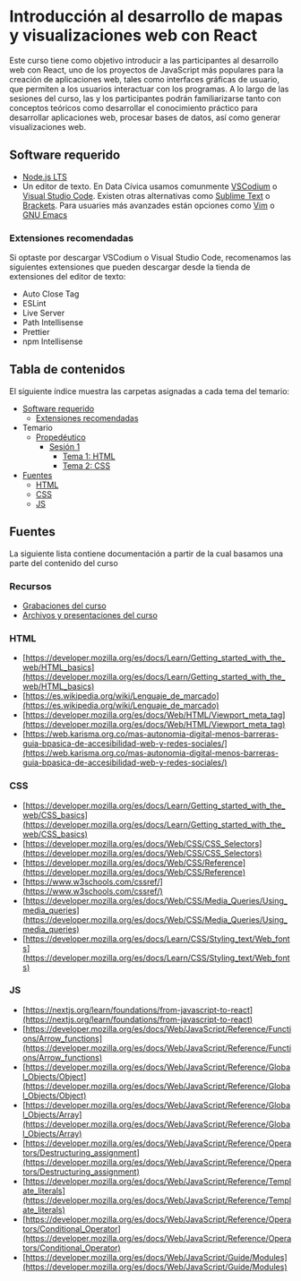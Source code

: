 # Introducción al desarrollo de mapas y visualizaciones web con React

Este curso tiene como objetivo introducir a las participantes al desarrollo web con React, uno de los proyectos de JavaScript más populares para la creación de aplicaciones web, tales como interfaces gráficas de usuario, que permiten a los usuarios interactuar con los programas. A lo largo de las sesiones del curso, las y los participantes podrán familiarizarse tanto con conceptos teóricos como desarrollar el conocimiento práctico para desarrollar aplicaciones web, procesar bases de datos, así como generar visualizaciones web.

## Software requerido
- [Node.js LTS](https://nodejs.org/en/download/)
- Un editor de texto. En Data Cívica usamos comunmente [VSCodium](https://github.com/VSCodium/vscodium/releases) o [Visual Studio Code](https://code.visualstudio.com/). Existen otras alternativas como [Sublime Text](https://www.sublimetext.com/) o [Brackets](https://brackets.io/). Para usuaries más avanzades están opciones como [Vim](https://www.vim.org/download.php) o [GNU Emacs](https://www.gnu.org/software/emacs/)

### Extensiones recomendadas
Si optaste por descargar VSCodium o Visual Studio Code, recomenamos las siguientes extensiones que pueden descargar desde la tienda de extensiones del editor de texto:
- Auto Close Tag
- ESLint
- Live Server
- Path Intellisense
- Prettier
- npm Intellisense

## Tabla de contenidos
El siguiente índice muestra las carpetas asignadas a cada tema del temario:
<!-- TOC -->
- [Software requerido](#software-requerido)
  - [Extensiones recomendadas](#extensiones-recomendadas)
- Temario
  - [Propedéutico]([#tabla-de-contenidos](https://github.com/datacivica/dataviz-react-jun22/tree/main/Proped%C3%A9utico))
    - [Sesión 1](https://github.com/datacivica/dataviz-react-jun22/tree/main/Proped%C3%A9utico/Sesi%C3%B3n%201)
      - [Tema 1: HTML](https://github.com/datacivica/dataviz-react-jun22/tree/main/Proped%C3%A9utico/Sesi%C3%B3n%201/HTML)
      - [Tema 2: CSS](https://github.com/datacivica/dataviz-react-jun22/tree/main/Proped%C3%A9utico/Sesi%C3%B3n%201/HTML%20y%20CSS)
- [Fuentes](#fuentes)
  - [HTML](#html)
  - [CSS](#css)
  - [JS](#js)

<!-- /TOC -->


## Fuentes
La siguiente lista contiene documentación a partir de la cual basamos una parte del contenido del curso

### Recursos
- [Grabaciones del curso](https://youtube.com/playlist?list=PLhsNbv0MW-cZdvGDDxrqqhOpqlj7nJmJo)
- [Archivos y presentaciones del curso](https://drive.google.com/drive/folders/1px8LN839WM53n5n-5VFRQfva086atQ2P?usp=sharing)

### HTML
- [https://developer.mozilla.org/es/docs/Learn/Getting_started_with_the_web/HTML_basics](https://developer.mozilla.org/es/docs/Learn/Getting_started_with_the_web/HTML_basics)
- [https://es.wikipedia.org/wiki/Lenguaje_de_marcado](https://es.wikipedia.org/wiki/Lenguaje_de_marcado)
- [https://developer.mozilla.org/es/docs/Web/HTML/Viewport_meta_tag](https://developer.mozilla.org/es/docs/Web/HTML/Viewport_meta_tag)
- [https://web.karisma.org.co/mas-autonomia-digital-menos-barreras-guia-bpasica-de-accesibilidad-web-y-redes-sociales/](https://web.karisma.org.co/mas-autonomia-digital-menos-barreras-guia-bpasica-de-accesibilidad-web-y-redes-sociales/)

### CSS
- [https://developer.mozilla.org/es/docs/Learn/Getting_started_with_the_web/CSS_basics](https://developer.mozilla.org/es/docs/Learn/Getting_started_with_the_web/CSS_basics)
- [https://developer.mozilla.org/es/docs/Web/CSS/CSS_Selectors](https://developer.mozilla.org/es/docs/Web/CSS/CSS_Selectors)
- [https://developer.mozilla.org/es/docs/Web/CSS/Reference](https://developer.mozilla.org/es/docs/Web/CSS/Reference)
- [https://www.w3schools.com/cssref/](https://www.w3schools.com/cssref/)
- [https://developer.mozilla.org/es/docs/Web/CSS/Media_Queries/Using_media_queries](https://developer.mozilla.org/es/docs/Web/CSS/Media_Queries/Using_media_queries)
- [https://developer.mozilla.org/es/docs/Learn/CSS/Styling_text/Web_fonts](https://developer.mozilla.org/es/docs/Learn/CSS/Styling_text/Web_fonts)

### JS
- [https://nextjs.org/learn/foundations/from-javascript-to-react](https://nextjs.org/learn/foundations/from-javascript-to-react)
- [https://developer.mozilla.org/es/docs/Web/JavaScript/Reference/Functions/Arrow_functions](https://developer.mozilla.org/es/docs/Web/JavaScript/Reference/Functions/Arrow_functions)
- [https://developer.mozilla.org/es/docs/Web/JavaScript/Reference/Global_Objects/Object](https://developer.mozilla.org/es/docs/Web/JavaScript/Reference/Global_Objects/Object)
- [https://developer.mozilla.org/es/docs/Web/JavaScript/Reference/Global_Objects/Array](https://developer.mozilla.org/es/docs/Web/JavaScript/Reference/Global_Objects/Array)
- [https://developer.mozilla.org/es/docs/Web/JavaScript/Reference/Operators/Destructuring_assignment](https://developer.mozilla.org/es/docs/Web/JavaScript/Reference/Operators/Destructuring_assignment)
- [https://developer.mozilla.org/es/docs/Web/JavaScript/Reference/Template_literals](https://developer.mozilla.org/es/docs/Web/JavaScript/Reference/Template_literals)
- [https://developer.mozilla.org/es/docs/Web/JavaScript/Reference/Operators/Conditional_Operator](https://developer.mozilla.org/es/docs/Web/JavaScript/Reference/Operators/Conditional_Operator)
- [https://developer.mozilla.org/es/docs/Web/JavaScript/Guide/Modules](https://developer.mozilla.org/es/docs/Web/JavaScript/Guide/Modules)
